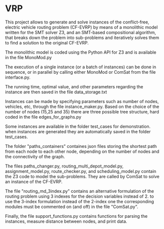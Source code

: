 # VRP

This project allows to generate and solve instances of the conflict-free, electric vehicle routing problem (CF-EVRP) by means of a monolithic model written for the SMT solver Z3, and an SMT-based compositional algorithm, that breaks down the problem into sub-problems and iteratively solves them to find a solution to the original CF-EVRP.

The monolithic model is coded using the Python API for Z3 and is available in the file MonoMod.py

The execution of a single instance (or a batch of instances) can be done in sequence, or in parallel by calling either MonoMod or ComSat from the file interface.py. 

The running time, optimal value, and other parameters regarding the instance are then saved in the file data_storage.txt

Instances can be made by specifying parameters such as number of nodes, vehicles, etc, through the file instance_maker.py. Based on the choice of the number of nodes (15,25 and 35) there are three possible tree structure, hard coded in the file edges_for_graphs.py 

Some instances are available in the folder test_cases for demonstration. when instances are generated they are automatically saved in the folder test_cases.

The folder "paths_containers" containes json files storing the shortest path from each node to each other node, depending on the number of nodes and the connectivity of the graph.

The files paths_changer.py, routing_multi_depot_model.py, assignment_model.py, route_checker.py, and scheduling_model.py contain the Z3 code to model the sub-problems. They are called by ComSat to solve an instance of the CF-EVRP. 

The file "routing_md_3index.py" contains an alternative formulation of the routing problem using 3 indexes for the decision variables instead of 2. to use the 3-index formulation instead of the 2-index one the corresponding modules must be commented on (and off) in the file "ComSat.py".

Finally, the file support_functions.py contains functions for parsing the instances, measure distance between nodes, and print data.
  
 
